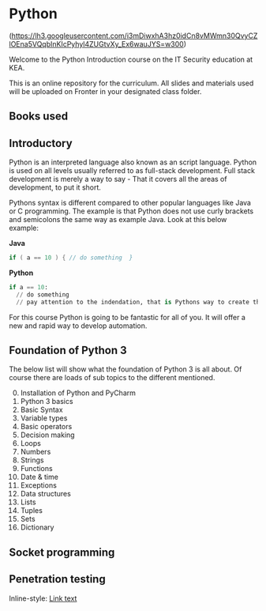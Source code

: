 # Python
(https://lh3.googleusercontent.com/i3mDiwxhA3hz0idCn8vMWmn30QvyCZlOEna5VQqbInKIcPyhyl4ZUGtvXy_Ex6wauJYS=w300)

Welcome to the Python Introduction course on the IT Security education at KEA.

This is an online repository for the curriculum. All slides and materials used will be uploaded on Fronter in your designated class folder. 

## Books used


## Introductory 
Python is an interpreted language also known as an script language. Python is used on all levels usually referred to as full-stack development. Full stack development is merely a way to say - That it covers all the areas of development, to put it short.

Pythons syntax is different compared to other popular languages like Java or C programming. The example is that Python does not use curly brackets and semicolons the same way as example Java. Look at this below example:

**Java**
```java
if ( a == 10 ) { // do something  }
```
**Python**
```python
if a == 10:
  // do something
  // pay attention to the indendation, that is Pythons way to create the scope for the code
```

For this course Python is going to be fantastic for all of you. It will offer a new and rapid way to develop automation.


## Foundation of Python 3
The below list will show what the foundation of Python 3 is all about. Of course there are loads of sub topics to the different mentioned.


0. Installation of Python and PyCharm
1. Python 3 basics
2. Basic Syntax
3. Variable types
4. Basic operators
5. Decision making
6. Loops
7. Numbers
8. Strings
9. Functions
10. Date & time
11. Exceptions
12. Data structures
13. Lists
14. Tuples
15. Sets
16. Dictionary



## Socket programming

## Penetration testing



Inline-style: 
[Link text](https://github.com/IT-SEC-2018-SPRING/Python/blob/master/tester)
